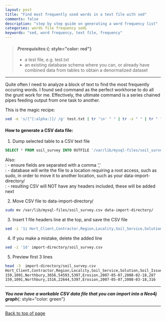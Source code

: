```yaml
---
layout: post
title: "Find most frequently used words in a text file with sed"
comments: false
description: "step by step guide on generating a word frequency list"
categories: words file frequency sedL
keywords: "sed, word frequency, text file, frequency"
---
```


> #### *Prerequisites:*{: style="color: red"}
> - a test file, e.g. test.txt
> - an existing database schema where you can, or already have combined data from tables to obtain a denormalized dataset

---

Quite often I need to analyze a block of text to find the most frequently occuring words. I found sed command as the perfect workhorse to do all the grunt work for me. Effectively, the ultimate command is a series chained pipes feeding output from one task to another.

This is the magic recipe:
```bash
sed -e 's/[^[:alpha:]]/ /g' test.txt | tr '\n' " " | tr -s " " | tr " " '\n' | sed '/^.$/d' | tr 'A-Z' 'a-z' | sort | uniq -c | sort -nr | nl | head -n 5

```

#### How to generate a CSV data file:

1. Dump selected table to a CSV text file
```sql
SELECT * FROM soil_survey INTO OUTFILE '/var/lib/mysql-files/soil_survey.csv' FIELDS TERMINATED BY ',' LINES TERMINATED BY '\n';
```
Also:  
  : - ensure fields are separated with a comma ','  
  : - database will write the file to a location requiring a root access, such as sudo, in order to move it to another location, such as your data-import-directory/  
  : - resulting CSV will NOT have any headers included, these will be added next

2. Move CSV file to data-import-directory/
```bash
sudo mv /var/lib/mysql-files/soil_survey.csv data-import-directory/
```

3. Insert 1 file headers line at the top, and save the CSV file
```bash
sed -i '1i Hort_Client,Contractor,Region,Locality,Soil_Service,Solution,Soil_Issue,Date_Reported,Date_Actioned,DaysToAction' data-import-directory/soil_survey.csv
```

4. If you make a mistake, delete the added line 
```bash
sed -i '1d' import-directory/soil_survey.csv
```

5. Preview first 3 lines
```bash
head -3  import-directory/soil_survey.csv
Hort_Client,Contractor,Region,Locality,Soil_Service,Solution,Soil_Issue,Date_Reported,Date_Actioned,DaysToAction
159,1091,Northbury,3656,54593,5397,Erosion,2007-05-07,2008-02-18,287
159,1091,Northbury,1516,22644,5397,Erosion,2007-05-07,2008-03-18,316
```

---
***You now have a workable CSV data file that you can import into a Neo4j graph***{: style="color: green"}

---
[Back to top of page](#)
